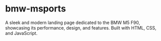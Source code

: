 # bmw-msports
A sleek and modern landing page dedicated to the BMW M5 F90, showcasing its performance, design, and features. Built with HTML, CSS, and JavaScript.
